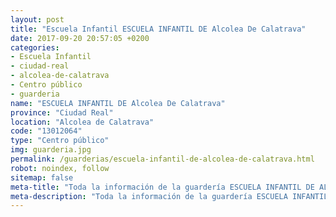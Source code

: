 ```yaml
---
layout: post
title: "Escuela Infantil ESCUELA INFANTIL DE Alcolea De Calatrava"
date: 2017-09-20 20:57:05 +0200
categories:
- Escuela Infantil
- ciudad-real
- alcolea-de-calatrava
- Centro público
- guarderia
name: "ESCUELA INFANTIL DE Alcolea De Calatrava"
province: "Ciudad Real"
location: "Alcolea de Calatrava"
code: "13012064"
type: "Centro público"
img: guarderia.jpg
permalink: /guarderias/escuela-infantil-de-alcolea-de-calatrava.html
robot: noindex, follow
sitemap: false
meta-title: "Toda la información de la guardería ESCUELA INFANTIL DE ALCOLEA DE CALATRAVA"
meta-description: "Toda la información de la guardería ESCUELA INFANTIL DE ALCOLEA DE CALATRAVA"
---
```

